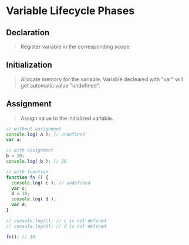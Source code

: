 # Variable Lifecycle Phases

## Declaration
> Register variable in the corresponding scope

## Initialization
> Allocate memory for the variable. Variable decleared with "var" will get automatic value "undefined".

## Assignment 
> Assign value to the initialized varlable.

<!-- NOTE -->

```js
// without assignment
console.log( a ); // undefined
var a;

// with assignment
b = 20;
console.log( b ); // 20

// with function
function fn () {
  console.log( c ); // undefined
  var c;
  d = 10;
  console.log( d );
  var d;
}

// console.log(c); // c is not defined
// console.log(d); // d is not defined

fn(); // 10
```